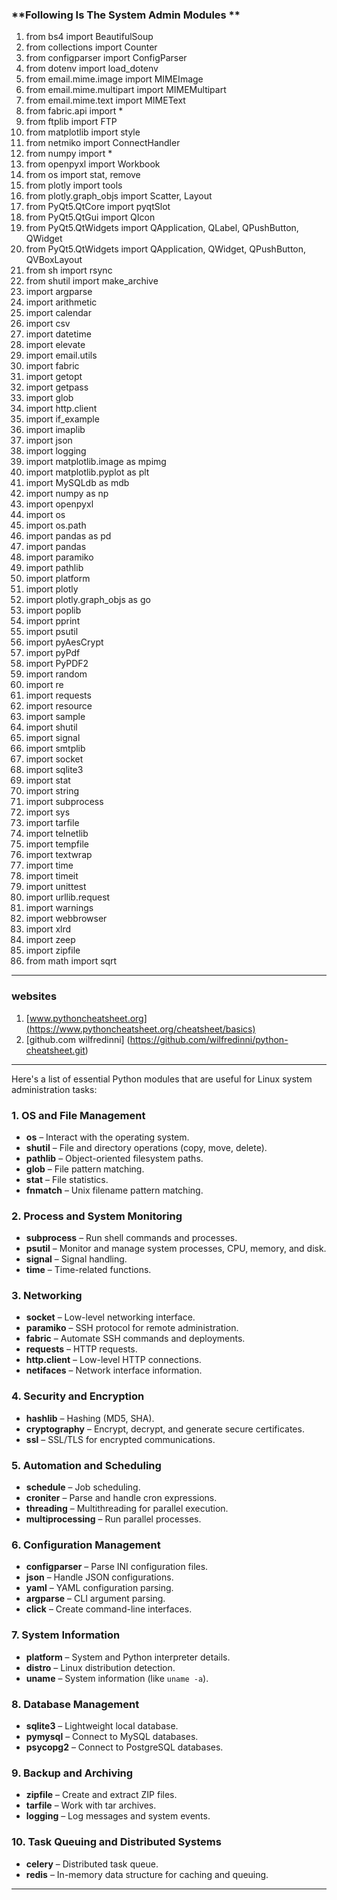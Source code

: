 ### **Following Is The System Admin Modules **
1. from bs4 import BeautifulSoup
2. from collections import Counter
3. from configparser import ConfigParser
4. from dotenv import load_dotenv 
5. from email.mime.image import MIMEImage
6. from email.mime.multipart import MIMEMultipart
7. from email.mime.text import MIMEText
8. from fabric.api import *
9. from ftplib import FTP
10. from matplotlib import style
11. from netmiko import ConnectHandler
12. from numpy import *
13. from openpyxl import Workbook
14. from os import stat, remove
15. from plotly import tools
16. from plotly.graph_objs import Scatter, Layout
17. from PyQt5.QtCore import pyqtSlot
18. from PyQt5.QtGui import QIcon
19. from PyQt5.QtWidgets import QApplication, QLabel, QPushButton, QWidget
20. from PyQt5.QtWidgets import QApplication, QWidget, QPushButton, QVBoxLayout
21. from sh import rsync
22. from shutil import make_archive
23. import argparse
24. import arithmetic
25. import calendar 
26. import csv
27. import datetime
28. import elevate 
29. import email.utils
30. import fabric 
31. import getopt
32. import getpass
33. import glob
34. import http.client
35. import if_example
36. import imaplib
37. import json
38. import logging
39. import matplotlib.image as mpimg
40. import matplotlib.pyplot as plt
41. import MySQLdb as mdb
42. import numpy as np
43. import openpyxl
44. import os
45. import os.path
46. import pandas as pd
47. import pandas
48. import paramiko
49. import pathlib
50. import platform
51. import plotly
52. import plotly.graph_objs as go
53. import poplib
54. import pprint
55. import psutil
56. import pyAesCrypt
57. import pyPdf
58. import PyPDF2
59. import random
60. import re
61. import requests
62. import resource
63. import sample
64. import shutil
65. import signal
66. import smtplib
67. import socket
68. import sqlite3
69. import stat
70. import string
71. import subprocess
72. import sys
73. import tarfile
74. import telnetlib
75. import tempfile
76. import textwrap
77. import time
78. import timeit
79. import unittest
80. import urllib.request
81. import warnings
82. import webbrowser
83. import xlrd
84. import zeep
85. import zipfile
86. from math import sqrt
---
### **websites**
1. [www.pythoncheatsheet.org](https://www.pythoncheatsheet.org/cheatsheet/basics)
2. [github.com wilfredinni] (https://github.com/wilfredinni/python-cheatsheet.git)
---
Here's a list of essential Python modules that are useful for Linux system administration tasks:

### 1. **OS and File Management**  
- **os** – Interact with the operating system.  
- **shutil** – File and directory operations (copy, move, delete).  
- **pathlib** – Object-oriented filesystem paths.  
- **glob** – File pattern matching.  
- **stat** – File statistics.  
- **fnmatch** – Unix filename pattern matching.  

### 2. **Process and System Monitoring**  
- **subprocess** – Run shell commands and processes.  
- **psutil** – Monitor and manage system processes, CPU, memory, and disk.  
- **signal** – Signal handling.  
- **time** – Time-related functions.  

### 3. **Networking**  
- **socket** – Low-level networking interface.  
- **paramiko** – SSH protocol for remote administration.  
- **fabric** – Automate SSH commands and deployments.  
- **requests** – HTTP requests.  
- **http.client** – Low-level HTTP connections.  
- **netifaces** – Network interface information.  

### 4. **Security and Encryption**  
- **hashlib** – Hashing (MD5, SHA).  
- **cryptography** – Encrypt, decrypt, and generate secure certificates.  
- **ssl** – SSL/TLS for encrypted communications.  

### 5. **Automation and Scheduling**  
- **schedule** – Job scheduling.  
- **croniter** – Parse and handle cron expressions.  
- **threading** – Multithreading for parallel execution.  
- **multiprocessing** – Run parallel processes.  

### 6. **Configuration Management**  
- **configparser** – Parse INI configuration files.  
- **json** – Handle JSON configurations.  
- **yaml** – YAML configuration parsing.  
- **argparse** – CLI argument parsing.  
- **click** – Create command-line interfaces.  

### 7. **System Information**  
- **platform** – System and Python interpreter details.  
- **distro** – Linux distribution detection.  
- **uname** – System information (like `uname -a`).  

### 8. **Database Management**  
- **sqlite3** – Lightweight local database.  
- **pymysql** – Connect to MySQL databases.  
- **psycopg2** – Connect to PostgreSQL databases.  

### 9. **Backup and Archiving**  
- **zipfile** – Create and extract ZIP files.  
- **tarfile** – Work with tar archives.  
- **logging** – Log messages and system events.  

### 10. **Task Queuing and Distributed Systems**  
- **celery** – Distributed task queue.  
- **redis** – In-memory data structure for caching and queuing.  

---
